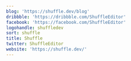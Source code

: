 ```yaml
---
blog: 'https://shuffle.dev/blog'
dribbble: 'https://dribbble.com/ShuffleEditor'
facebook: 'https://facebook.com/ShuffleEditor'
logohandle: shuffledev
sort: shuffle
title: Shuffle
twitter: ShuffleEditor
website: 'https://shuffle.dev/'
---
```

